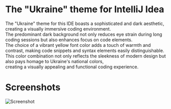 # The "Ukraine" theme for IntelliJ Idea

The "Ukraine" theme for this IDE boasts a sophisticated and dark aesthetic, creating a visually immersive coding environment. <br>
The predominant dark background not only reduces eye strain during long coding sessions but also enhances focus on code elements. <br>
The choice of a vibrant yellow font color adds a touch of warmth and contrast, making code snippets and syntax elements easily distinguishable. <br>
This color combination not only reflects the sleekness of modern design but also pays homage to Ukraine's national colors, <br>
creating a visually appealing and functional coding experience.<br>

# Screenshots
![Screenshot](Preview.png?raw=true "The \"Ukraine\" theme for IntelliJ Idea")
